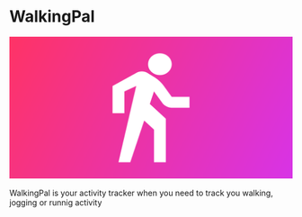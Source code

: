 # WalkingPal

![](Images/WalkingIcon128x640.png)

WalkingPal is your activity tracker when you need to track you walking, jogging or runnig activity
